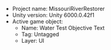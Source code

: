                                                                                                                                                                                                                                                       
<!-- UNITY CODE ASSIST INSTRUCTIONS START -->
- Project name: MissouriRiverRestorer
- Unity version: Unity 6000.0.42f1
- Active game object:
  - Name: Water Test Objective Text
  - Tag: Untagged
  - Layer: UI
<!-- UNITY CODE ASSIST INSTRUCTIONS END -->